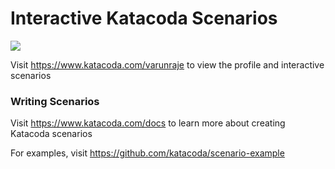# Interactive Katacoda Scenarios

[![](http://shields.katacoda.com/katacoda/varunraje/count.svg)](https://www.katacoda.com/varunraje "Get your profile on Katacoda.com")

Visit https://www.katacoda.com/varunraje to view the profile and interactive scenarios

### Writing Scenarios
Visit https://www.katacoda.com/docs to learn more about creating Katacoda scenarios

For examples, visit https://github.com/katacoda/scenario-example
